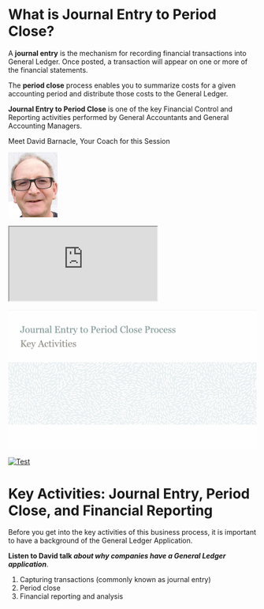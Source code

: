 # What is Journal Entry to Period Close?
A **journal entry** is the mechanism for recording financial transactions into General Ledger. Once posted, a transaction will appear on one or more of the financial statements.

The **period close** process enables you to summarize costs for a given accounting period and distribute those costs to the General Ledger.

**Journal Entry to Period Close** is one of the key Financial Control and Reporting activities  performed by General Accountants and General Accounting Managers.

Meet David Barnacle, Your Coach for this Session

![David](David_Barnacle.jpg)

<div>
<iframe src="https://players.brightcove.net/2985902027001/default_default/index.html?videoId=6273516783001" allowfullscreen allow="encrypted-media" width="300" height="150"></iframe>
</div>

[![Journal Entry](journal_entry.png)](https://learning.oracle.com/public_content/ohr/DL/Journal_to_period_close_P3__Module_1_Step_1.mp4 "Journal Entry")

[![Test](https://res.cloudinary.com/marcomontalbano/image/upload/v1634640449/video_to_markdown/images/youtube--VeAK7Bv4F1o-c05b58ac6eb4c4700831b2b3070cd403.jpg)](https://www.youtube.com/watch?v=VeAK7Bv4F1o "Test")

# Key Activities: Journal Entry, Period Close, and Financial Reporting

Before you get into the key activities of this business process, it is important to have a background of the General Ledger Application.

**Listen to David talk *about why companies have a General Ledger application***.

   1. Capturing transactions (commonly known as journal entry)
   2. Period close
   3. Financial reporting and analysis
   
